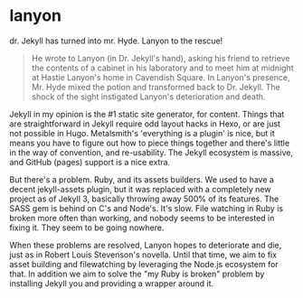 # lanyon
dr. Jekyll has turned into mr. Hyde. Lanyon to the rescue!

> He wrote to Lanyon (in Dr. Jekyll's hand), asking his friend to retrieve the contents of a cabinet in his laboratory and to meet him at midnight at Hastie Lanyon's home in Cavendish Square. In Lanyon's presence, Mr. Hyde mixed the potion and transformed back to Dr. Jekyll. The shock of the sight instigated Lanyon's deterioration and death.

Jekyll in my opinion is the #1 static site generator, for content. Things that are straightforward in Jekyll require odd layout hacks in Hexo, or are just not possible in Hugo. Metalsmith's 'everything is a plugin' is nice, but it means you have to figure out how to piece things together and there's little in the way of convention, and re-usability. The Jekyll ecosystem is massive, and GitHub (pages) support is a nice extra.

But there's a problem. Ruby, and its assets builders. We used to have a decent jekyll-assets plugin, but it was replaced with a completely new project as of Jekyll 3, basically throwing away 500% of its features. The SASS gem is behind on C's and Node's. It's slow. File watching in Ruby is broken more often than working, and nobody seems to be interested in fixing it. They seem to be going nowhere.

When these problems are resolved, Lanyon hopes to deteriorate and die, just as in Robert Louis Stevenson's novella. Until that time, we aim to fix asset building and filewatching by leveraging the Node.js ecosystem for that. In addition we aim to solve the "my Ruby is broken" problem by installing Jekyll you and providing a wrapper around it.
